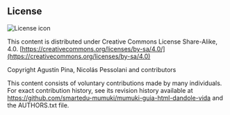 ## License
![License icon](https://licensebuttons.net/l/by-sa/3.0/88x31.png)

This content is distributed under Creative Commons License Share-Alike, 4.0. [https://creativecommons.org/licenses/by-sa/4.0/](https://creativecommons.org/licenses/by-sa/4.0)

Copyright Agustín Pina, Nicolás Pessolani and contributors

This content consists of voluntary contributions made by many
individuals. For exact contribution history, see its revision history
available at https://github.com/smartedu-mumuki/mumuki-guia-html-dandole-vida and the AUTHORS.txt file.

